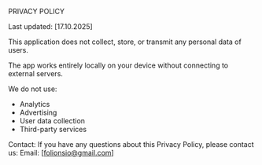 PRIVACY POLICY

Last updated: [17.10.2025]

This application does not collect, store, or transmit any personal data of users.

The app works entirely locally on your device without connecting to external servers.

We do not use:
- Analytics
- Advertising
- User data collection
- Third-party services

Contact:
If you have any questions about this Privacy Policy, please contact us:
Email: [folionsio@gmail.com]
